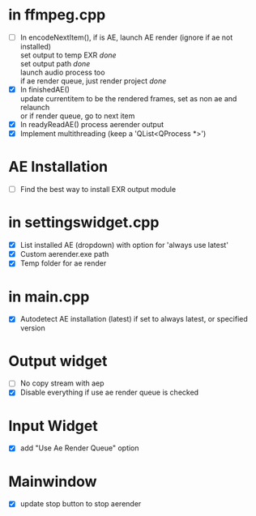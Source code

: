 # in ffmpeg.cpp

- [ ] In encodeNextItem(), if is AE, launch AE render (ignore if ae not installed)  
    set output to temp EXR _done_  
    set output path _done_  
    launch audio process too  
    if ae render queue, just render project _done_
- [X] In finishedAE()  
    update currentitem to be the rendered frames, set as non ae and relaunch  
    or if render queue, go to next item
- [X] In readyReadAE() process aerender output
- [X] Implement multithreading (keep a 'QList<QProcess \*>')

# AE Installation

- [ ] Find the best way to install EXR output module

# in settingswidget.cpp

- [X] List installed AE (dropdown) with option for 'always use latest'
- [X] Custom aerender.exe path
- [X] Temp folder for ae render

# in main.cpp

- [X] Autodetect AE installation (latest) if set to always latest, or specified version

# Output widget

- [ ] No copy stream with aep
- [X] Disable everything if use ae render queue is checked

# Input Widget

- [X] add "Use Ae Render Queue" option

# Mainwindow

- [X] update stop button to stop aerender
